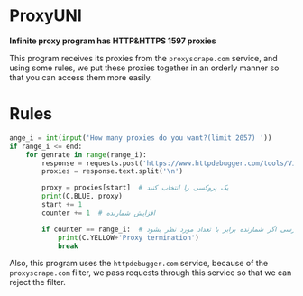 # ProxyUNI
**Infinite proxy program has HTTP&HTTPS 1597 proxies**

This program receives its proxies from the `proxyscrape.com` service, and using some rules, we put these proxies together in an orderly manner so that you can access them more easily.

# Rules

```Python
ange_i = int(input('How many proxies do you want?(limit 2057) '))
if range_i <= end:
    for genrate in range(range_i):
        response = requests.post('https://www.httpdebugger.com/tools/ViewHttpHeaders.aspx', json=data)
        proxies = response.text.split('\n')

        proxy = proxies[start]  # یک پروکسی را انتخاب کنید
        print(C.BLUE, proxy)
        start += 1
        counter += 1  # افزایش شمارنده

        if counter == range_i:  # بررسی اگر شمارنده برابر با تعداد مورد نظر بشود
            print(C.YELLOW+'Proxy termination')
            break
```
Also, this program uses the `httpdebugger.com` service, because of the `proxyscrape.com` filter, we pass requests through this service so that we can reject the filter.
